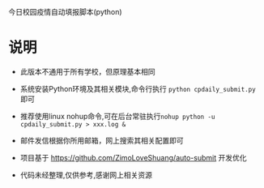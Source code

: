 今日校园疫情自动填报脚本(python)
# 说明

- 此版本不通用于所有学校，但原理基本相同

- 系统安装Python环境及其相关模块,命令行执行 `python cpdaily_submit.py` 即可

- 推荐使用linux nohup命令,可在后台常驻执行`nohup python -u cpdaily_submit.py > xxx.log &`

- 邮件发信根据你所用邮箱，网上搜索其相关配置即可

- 项目基于 https://github.com/ZimoLoveShuang/auto-submit 开发优化

- 代码未经整理,仅供参考,感谢网上相关资源

